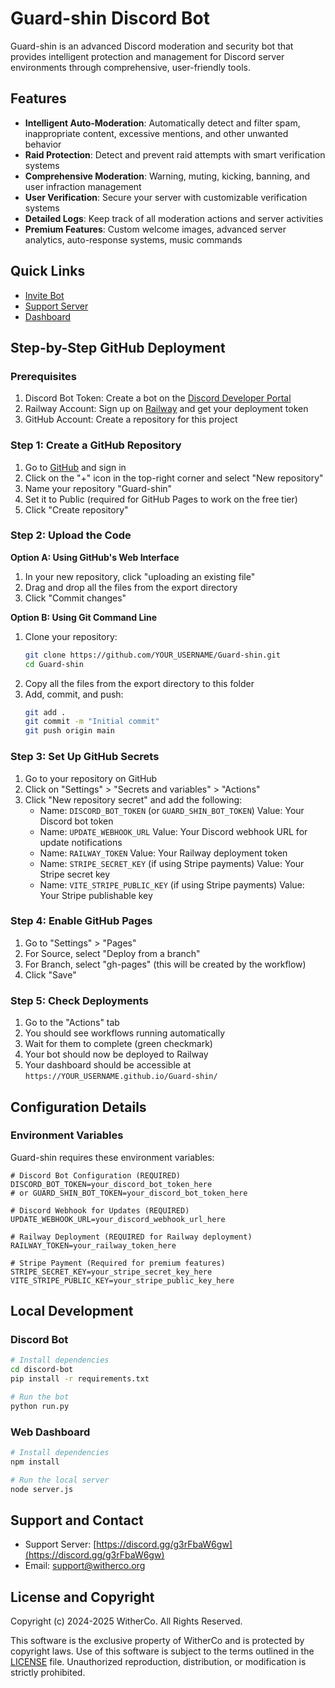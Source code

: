 # Guard-shin Discord Bot

Guard-shin is an advanced Discord moderation and security bot that provides intelligent protection and management for Discord server environments through comprehensive, user-friendly tools.

## Features

- **Intelligent Auto-Moderation**: Automatically detect and filter spam, inappropriate content, excessive mentions, and other unwanted behavior
- **Raid Protection**: Detect and prevent raid attempts with smart verification systems
- **Comprehensive Moderation**: Warning, muting, kicking, banning, and user infraction management
- **User Verification**: Secure your server with customizable verification systems
- **Detailed Logs**: Keep track of all moderation actions and server activities
- **Premium Features**: Custom welcome images, advanced server analytics, auto-response systems, music commands

## Quick Links

- [Invite Bot](https://discord.com/oauth2/authorize?client_id=1361873604882731008&scope=bot&permissions=8)
- [Support Server](https://discord.gg/g3rFbaW6gw)
- [Dashboard](https://witherco.github.io/Guard-shin/)

## Step-by-Step GitHub Deployment

### Prerequisites

1. Discord Bot Token: Create a bot on the [Discord Developer Portal](https://discord.com/developers/applications)
2. Railway Account: Sign up on [Railway](https://railway.app/) and get your deployment token
3. GitHub Account: Create a repository for this project

### Step 1: Create a GitHub Repository

1. Go to [GitHub](https://github.com) and sign in
2. Click on the "+" icon in the top-right corner and select "New repository"
3. Name your repository "Guard-shin"
4. Set it to Public (required for GitHub Pages to work on the free tier)
5. Click "Create repository"

### Step 2: Upload the Code

**Option A: Using GitHub's Web Interface**
1. In your new repository, click "uploading an existing file"
2. Drag and drop all the files from the export directory
3. Click "Commit changes"

**Option B: Using Git Command Line**
1. Clone your repository:
   ```bash
   git clone https://github.com/YOUR_USERNAME/Guard-shin.git
   cd Guard-shin
   ```
2. Copy all the files from the export directory to this folder
3. Add, commit, and push:
   ```bash
   git add .
   git commit -m "Initial commit"
   git push origin main
   ```

### Step 3: Set Up GitHub Secrets

1. Go to your repository on GitHub
2. Click on "Settings" > "Secrets and variables" > "Actions"
3. Click "New repository secret" and add the following:
   - Name: `DISCORD_BOT_TOKEN` (or `GUARD_SHIN_BOT_TOKEN`)
     Value: Your Discord bot token
   - Name: `UPDATE_WEBHOOK_URL`
     Value: Your Discord webhook URL for update notifications
   - Name: `RAILWAY_TOKEN`
     Value: Your Railway deployment token
   - Name: `STRIPE_SECRET_KEY` (if using Stripe payments)
     Value: Your Stripe secret key
   - Name: `VITE_STRIPE_PUBLIC_KEY` (if using Stripe payments)
     Value: Your Stripe publishable key

### Step 4: Enable GitHub Pages

1. Go to "Settings" > "Pages"
2. For Source, select "Deploy from a branch"
3. For Branch, select "gh-pages" (this will be created by the workflow)
4. Click "Save"

### Step 5: Check Deployments

1. Go to the "Actions" tab
2. You should see workflows running automatically
3. Wait for them to complete (green checkmark)
4. Your bot should now be deployed to Railway
5. Your dashboard should be accessible at `https://YOUR_USERNAME.github.io/Guard-shin/`

## Configuration Details

### Environment Variables

Guard-shin requires these environment variables:

```
# Discord Bot Configuration (REQUIRED)
DISCORD_BOT_TOKEN=your_discord_bot_token_here
# or GUARD_SHIN_BOT_TOKEN=your_discord_bot_token_here

# Discord Webhook for Updates (REQUIRED)
UPDATE_WEBHOOK_URL=your_discord_webhook_url_here

# Railway Deployment (REQUIRED for Railway deployment)
RAILWAY_TOKEN=your_railway_token_here

# Stripe Payment (Required for premium features)
STRIPE_SECRET_KEY=your_stripe_secret_key_here
VITE_STRIPE_PUBLIC_KEY=your_stripe_public_key_here
```

## Local Development

### Discord Bot

```bash
# Install dependencies
cd discord-bot
pip install -r requirements.txt

# Run the bot
python run.py
```

### Web Dashboard

```bash
# Install dependencies
npm install

# Run the local server
node server.js
```

## Support and Contact

- Support Server: [https://discord.gg/g3rFbaW6gw](https://discord.gg/g3rFbaW6gw)
- Email: support@witherco.org

## License and Copyright

Copyright (c) 2024-2025 WitherCo. All Rights Reserved.

This software is the exclusive property of WitherCo and is protected by copyright laws. Use of this software is subject to the terms outlined in the [LICENSE](LICENSE) file. Unauthorized reproduction, distribution, or modification is strictly prohibited.